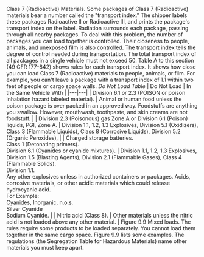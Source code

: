 Class 7 (Radioactive) Materials. Some packages of Class 7 (Radioactive) materials bear a number called the "transport index." The shipper labels these packages Radioactive II or Radioactive III, and prints the package's transport index on the label. Radiation surrounds each package, passing through all nearby packages. To deal with this problem, the number of packages you can load together is controlled. Their closeness to people, animals, and unexposed film is also controlled. The transport index tells the degree of control needed during transportation. The total transport index of all packages in a single vehicle must not exceed 50. Table A to this section (49 CFR 177-842) shows rules for each transport index. It shows how close you can load Class 7 (Radioactive) materials to people, animals, or film. For example, you can't leave a package with a transport index of 1.1 within two feet of people or cargo space walls.
_Do Not Load Table_
| Do Not Load | In the Same Vehicle With |
|---|---|
| Division 6.1 or 2.3 (POISON or poison inhalation hazard labeled material). | Animal or human food unless the poison package is over packed in an approved way. Foodstuffs are anything you swallow. However, mouthwash, toothpaste, and skin creams are not foodstuff. |
| Division 2.3 (Poisonous) gas Zone A or Division 6.1 (Poison) liquids, PGI, Zone A. | Division 1.1, 1.2, 1.3 Explosives, Division 5.1 (Oxidizers), Class 3 (Flammable Liquids), Class 8 (Corrosive Liquids), Division 5.2 (Organic Peroxides), |
| Charged storage batteries. <br> Class 1 (Detonating primers). <br> Division 6.1 (Cyanides or cyanide mixtures). | Division 1.1, 1.2, 1.3 Explosives, Division 1.5 (Blasting Agents), Division 2.1 (Flammable Gases), Class 4 (Flammable Solids). <br> Division 1.1. <br> Any other explosives unless in authorized containers or packages. Acids, corrosive materials, or other acidic materials which could release hydrocyanic acid. <br> For Example: <br> Cyanides, Inorganic, n.o.s. <br> Silver Cyanide <br> Sodium Cyanide. |
| Nitric acid (Class 8). | Other materials unless the nitric acid is not loaded above any other material. |
Figure 9.9
Mixed loads. The rules require some products to be loaded separately. You cannot load them together in the same cargo space. Figure 9.9 lists some examples. The regulations (the Segregation Table for Hazardous Materials) name other materials you must keep apart.